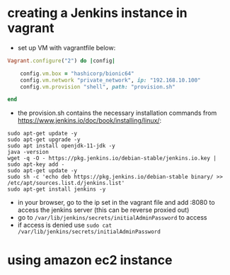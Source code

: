 # creating a Jenkins instance in vagrant
- set up VM with vagrantfile below:
```ruby
Vagrant.configure("2") do |config|

	config.vm.box = "hashicorp/bionic64"
	config.vm.network "private_network", ip: "192.168.10.100"
	config.vm.provision "shell", path: "provision.sh"

end

```
- the provision.sh contains the necessary installation commands from https://www.jenkins.io/doc/book/installing/linux/:
```linux
sudo apt-get update -y
sudo apt-get upgrade -y
sudo apt install openjdk-11-jdk -y
java -version
wget -q -O - https://pkg.jenkins.io/debian-stable/jenkins.io.key | sudo apt-key add -
sudo apt-get update -y
sudo sh -c 'echo deb https://pkg.jenkins.io/debian-stable binary/ >> /etc/apt/sources.list.d/jenkins.list'
sudo apt-get install jenkins -y
```
- in your browser, go to the ip set in the vagrant file and add :8080 to access the jenkins server (this can be reverse proxied out)
- go to `/var/lib/jenkins/secrets/initialAdminPassword` to access
- if access is denied use `sudo cat /var/lib/jenkins/secrets/initialAdminPassword`

# using amazon ec2 instance